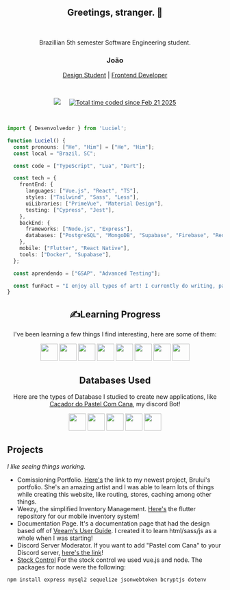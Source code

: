 <h2 align="center">Greetings, stranger. 👋</h2>
<br>
<p align="center">Brazillian 5th semester Software Engineering student.</p>
<h3 align="center">João</h3>
<!--<br>-->
<p align="center">
  <!-- <a href="#">Portfolio</a> -->
  <!-- <br> -->
  <p align="center">
    <a href="https://www.figma.com/proto/bonIyFzms9N3icNU8r4jQo/Weezy?node-id=0-1&node-type=canvas&t=oCk7YjxeEOWgHbmQ-1&scaling=min-zoom&content-scaling=fixed&page-id=0%3A1&starting-point-node-id=58%3A231&show-proto-sidebar=1">Design Student</a> |
    <a href="https://github.com/angeluciel/Portfolio-Brului">Frontend Developer</a>
  </p>
  <br>
  <p align="center">
   <a href="https://www.linkedin.com/in/jo%C3%A3o-pedro-m-izidoro-986123309/"><img src="https://img.shields.io/badge/-João%20Pedro-blue?style=flat-square&logo=Linkedin&logoColor=white&link=hhttps://www.linkedin.com/in/abhinandantrilokia/" /></a>&nbsp;&nbsp;&nbsp;&nbsp
    <a href="https://wakatime.com/@bde8f3e4-b54c-4eb1-8e38-0da73e7b42ef"><img src="https://wakatime.com/badge/user/bde8f3e4-b54c-4eb1-8e38-0da73e7b42ef.svg" alt="Total time coded since Feb 21 2025" /></a>
<br>
</p>
<br>



```ts
import { Desenvolvedor } from 'Luciel';

function Luciel() {
  const pronouns: ["He", "Him"] = ["He", "Him"];
  const local = "Brazil, SC";

  const code = ["TypeScript", "Lua", "Dart"];

  const tech = {
    frontEnd: {
      languages: ["Vue.js", "React", "TS"],
      styles: ["Tailwind", "Sass", "Less"],
      uiLibraries: ["PrimeVue", "Material Design"],
      testing: ["Cypress", "Jest"],
    },
    backEnd: {
      frameworks: ["Node.js", "Express"],
      databases: ["PostgreSQL", "MongoDB", "Supabase", "Firebase", "Redis"],
    },
    mobile: ["Flutter", "React Native"],
    tools: ["Docker", "Supabase"],
  };

  const aprendendo = ["GSAP", "Advanced Testing"];

  const funFact = "I enjoy all types of art! I currently do writing, painting, and singing!";
}


```

<h2 align="center">✍️Learning Progress</h2>

<p align="center">I've been learning a few things I find interesting, here are some of them:</p>

<div align="center">
  <img width="40px;" height="40px;" src="https://cdn.jsdelivr.net/gh/devicons/devicon@latest/icons/figma/figma-original.svg" />
  <img width="40px;" height="40px;" src="https://cdn.jsdelivr.net/gh/devicons/devicon@latest/icons/react/react-original-wordmark.svg" />
  <img width="40px;" height="40px;" src="https://cdn.jsdelivr.net/gh/devicons/devicon@latest/icons/vuejs/vuejs-original-wordmark.svg" />
  <img width="40px;" height="40px;" src="https://cdn.jsdelivr.net/gh/devicons/devicon@latest/icons/tailwindcss/tailwindcss-original.svg" />
  <img width="40px;" height="40px;" src="https://cdn.jsdelivr.net/gh/devicons/devicon@latest/icons/sass/sass-original.svg" />
  <img width="40px;" height="40px;" src="https://cdn.jsdelivr.net/gh/devicons/devicon@latest/icons/lua/lua-original.svg" />
  <img width="40px;" height="40px;" src="https://cdn.jsdelivr.net/gh/devicons/devicon@latest/icons/csharp/csharp-original.svg" />
  <img width="40px;" height="40px;" src="https://cdn.jsdelivr.net/gh/devicons/devicon@latest/icons/flutter/flutter-original.svg" />
</div>

<h2 align="center">Databases Used</h2>
<p align="center">Here are the types of Database I studied to create new applications, like <a href="https://discord.com/oauth2/authorize?client_id=1280266290875076668">Caçador do Pastel Com Cana</a>, my discord Bot!</p>

<div align="center">
  <img width="40px;" height="40px;" src="https://cdn.jsdelivr.net/gh/devicons/devicon@latest/icons/mongodb/mongodb-plain-wordmark.svg" />
  <img width="40px;" height="40px;" src="https://cdn.jsdelivr.net/gh/devicons/devicon@latest/icons/postgresql/postgresql-original.svg" />
  <img width="40px;" height="40px" src="https://cdn.jsdelivr.net/gh/devicons/devicon@latest/icons/redis/redis-original.svg" />
  <img width="40px;" height="40px" src="https://cdn.jsdelivr.net/gh/devicons/devicon@latest/icons/supabase/supabase-original.svg" />
  <img width="40px;" height="40px" src="https://cdn.jsdelivr.net/gh/devicons/devicon@latest/icons/firebase/firebase-original-wordmark.svg" />
</div>

## Projects
*I like seeing things working.*

- Comissioning Portfolio. [Here's](https://brului.art) the link to my newest project, Brului's portfolio. She's an amazing artist and I was able to learn lots of things while creating this website, like routing, stores, caching among other things.
- Weezy, the simplified Inventory Management. [Here's](https://github.com/FernandoLML/AGEM) the flutter repository for our mobile inventory system!
- Documentation Page. It's a documentation page that had the design based off of [Veeam's User Guide](https://helpcenter.veeam.com/docs/backup/vsphere/overview.html?ver=120).
I created it to learn html/sass/js as a whole when I was starting!
- Discord Server Moderator. If you want to add "Pastel com Cana" to your Discord server, [here's the link](https://discord.com/oauth2/authorize?client_id=1280266290875076668)!
- [Stock Control](https://github.com/angeluciel/pac_controle-de-emprestimos)
For the stock control we used vue.js and node.
The packages for node were the following:

```
npm install express mysql2 sequelize jsonwebtoken bcryptjs dotenv
```

